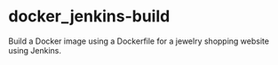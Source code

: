 # docker_jenkins-build
Build a Docker image using a Dockerfile for a jewelry shopping website using Jenkins.